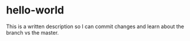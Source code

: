 # hello-world

This is a written description so I can commit changes and learn about the branch vs the master.
